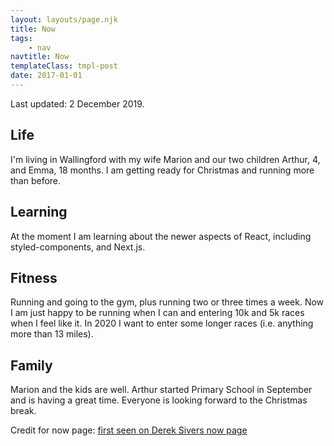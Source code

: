 ```yaml
---
layout: layouts/page.njk
title: Now
tags:
    - nav
navtitle: Now
templateClass: tmpl-post
date: 2017-01-01
---
```


Last updated: 2 December 2019.

## Life

I'm living in Wallingford with my wife Marion and our two children Arthur, 4, and Emma, 18 months. I am getting ready for Christmas and running more than before.

## Learning

At the moment I am learning about the newer aspects of React, including styled-components, and Next.js.

## Fitness

Running and going to the gym, plus running two or three times a week. Now I am just happy to be running when I can and entering 10k and 5k races when I feel like it. In 2020 I want to enter some longer races (i.e. anything more than 13 miles).

## Family

Marion and the kids are well. Arthur started Primary School in September and is having a great time. Everyone is looking forward to the Christmas break.

Credit for now page: [first seen on Derek Sivers now page](https://sivers.org/now)
